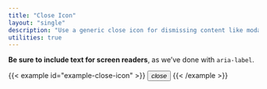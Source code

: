 ```yaml
---
title: "Close Icon"
layout: "single"
description: "Use a generic close icon for dismissing content like modals and alerts."
utilities: true
---
```


**Be sure to include text for screen readers**, as we’ve done with `aria-label`.

{{< example id="example-close-icon" >}}
<button type="button" class="close" aria-label="Close">
  <i class="modus-icon modus-icons" aria-hidden="true">close</i>
</button>
{{< /example >}}

